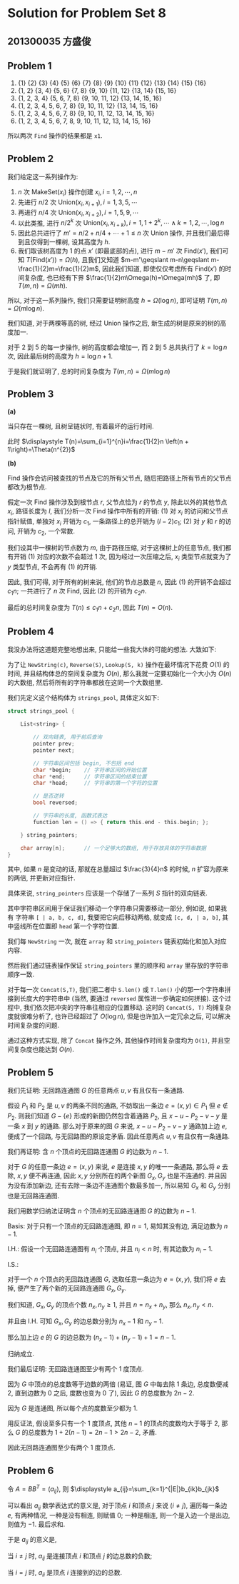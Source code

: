 # Solution for Problem Set 8

## 201300035 方盛俊

## Problem 1

1. {1} {2} {3} {4} {5} {6} {7} {8} {9} {10} {11} {12} {13} {14} {15} {16}
2. {1, 2} {3, 4} {5, 6} {7, 8} {9, 10} {11, 12} {13, 14} {15, 16}
3. {1, 2, 3, 4} {5, 6, 7, 8} {9, 10, 11, 12} {13, 14, 15, 16}
4. {1, 2, 3, 4, 5, 6, 7, 8} {9, 10, 11, 12} {13, 14, 15, 16}
5. {1, 2, 3, 4, 5, 6, 7, 8} {9, 10, 11, 12, 13, 14, 15, 16}
6. {1, 2, 3, 4, 5, 6, 7, 8, 9, 10, 11, 12, 13, 14, 15, 16}

所以两次 `Find` 操作的结果都是 `x1`.


## Problem 2

<!-- 我们可以将 `Union` 操作拆分成根元素的 `Union` 和两次 `PartialFind` 操作, 然后我们就可以将根元素的 `Union` 操作往前提.

因为根元素的 `Union` 的时间复杂度为 $O(1)$, 且 `MakeSet` 操作时间复杂度也是 $O(1)$, 于是它们的总复杂度是 $O(n+m)$.

而剩下的 `PartialFind` 就相当于在由 $n$ 个节点组成的森林中, 从任一节点开始, 执行朝着父节点方向走一条路径的查找, 并且这个查找不会超过这个树的高度, 即 `PartialFind` 的时间复杂度是 $O(h)$, 而 `PartialFind` 的个数不会超过 $2m$ 个, 即总复杂度是 $O(mh)$.

则所有操作的总复杂度为 $O(n+m)+O(mh)=O(mh)$.

接下来, 只需要证明 $h=O(\log n)$ 即可.

我们令 $f(h)$ 代表一棵高度为 $h$ 的树的最少子节点数. 我们知道, 要通过 `Union` 操作合成一棵高度为 $h$ 的树, 至少也需要两棵高度为 $h-1$ 来合并, 即

$f(h)\geqslant 2f(h-1)$

我们递推这个关系式, 可得

$f(h)\geqslant 2f(h-1)\geqslant 2^{2}f(h-2)\geqslant \cdots\geqslant 2^{h-1}f(1)=2^{h-1}$

所以 $h\leqslant \log f(h)+1$, 而我们又知道 $f(h)\leqslant n$

因此 $h=O(\log n)$

所以总时间复杂度为 $O(m\log n)$ -->


我们给定这一系列操作为:

1. $n$ 次 $\mathrm{MakeSet}(x_{i})$ 操作创建 $x_{i}, i=1,2,\cdots,n$
2. 先进行 $n / 2$ 次 $\mathrm{Union}(x_{i}, x_{i+1}), i=1,3,5,\cdots$
2. 再进行 $n / 4$ 次 $\mathrm{Union}(x_{i}, x_{i+2}), i=1,5,9,\cdots$
3. 以此类推, 进行 $n / 2^{k}$ 次 $\mathrm{Union}(x_{i}, x_{i+k}), i=1,1+2^{k},\cdots \land k=1,2,\cdots,\log n$
4. 因此总共进行了 $m'=n/2+n/4+\cdots+1\leqslant n$ 次 $\mathrm{Union}$ 操作, 并且我们最后得到且仅得到一棵树, 设其高度为 $h$.
5. 我们取该树高度为 1 的点 $x'$ (即最底部的点), 进行 $m-m'$ 次 $\mathrm{Find}(x')$, 我们可知 $T(\mathrm{Find}(x'))=\Omega(h)$, 且我们又知道 $m-m'\geqslant m-n\geqslant m-\frac{1}{2}m=\frac{1}{2}m$, 因此我们知道, 即使仅仅考虑所有 $\mathrm{Find}(x')$ 的时间复杂度, 也已经有下界 $\frac{1}{2}m\Omega(h)=\Omega(mh)$ 了, 即 $T(m, n)=\Omega(mh)$.

所以, 对于这一系列操作, 我们只需要证明树高度 $h=\Omega(\log n)$, 即可证明 $T(m, n)=\Omega(m\log n)$.

我们知道, 对于两棵等高的树, 经过 $\text{Union}$ 操作之后, 新生成的树是原来的树的高度加一.

对于 2 到 5 的每一步操作, 树的高度都会增加一, 而 2 到 5 总共执行了 $k=\log n$ 次, 因此最后树的高度为 $h=\log n+1$.

于是我们就证明了, 总的时间复杂度为 $T(m,n)=\Omega(m\log n)$


## Problem 3

**(a)**

当只存在一棵树, 且树呈链状时, 有着最坏的运行时间.

此时 $\displaystyle T(n)=\sum_{i=1}^{n}i=\frac{1}{2}n \left(n + 1\right)=\Theta(n^{2})$

**(b)**

$\text{Find}$ 操作会访问被查找的节点及它的所有父节点, 随后把路径上所有节点的父节点都改为根节点.

假定一次 $\text{Find}$ 操作涉及到根节点 $r$, 父节点恰为 $r$ 的节点 $y$, 除此以外的其他节点 $x_{i}$, 路径长度为 $l$, 我们分析一次 $\text{Find}$ 操作中所有的开销: (1) 对 $x_{i}$ 的访问和父节点指针赋值, 单独对 $x_{i}$ 开销为 $c_1$, 一条路径上的总开销为 $(l-2)c_1$; (2) 对 $y$ 和 $r$ 的访问, 开销为 $c_2$, 一个常数.

我们设其中一棵树的节点数为 $m$, 由于路径压缩, 对于这棵树上的任意节点, 我们都有开销 (1) 对应的次数不会超过 1 次, 因为经过一次压缩之后, $x_{i}$ 类型节点就变为了 $y$ 类型节点, 不会再有 (1) 的开销.

因此, 我们可得, 对于所有的树来说, 他们的节点总数是 $n$, 因此 (1) 的开销不会超过 $c_1n$; 一共进行了 $n$ 次 $\text{Find}$, 因此 (2) 的开销为 $c_2n$.

最后的总时间复杂度为 $T(n)\leqslant c_1n+c_2n$, 因此 $T(n)=O(n)$.


## Problem 4

<!-- 用数组实现, 一个指向头部的指针, 一个指向尾部的指针, 还有一个翻转标志, 主要是 Concat, 即 Union 要在 $O\log n$ 的平均时间内完成.

$O(1)$ 的 Lookup, 要么是数组, 要么是哈希表. 一个有序的结构, 还有 $O(n)$ 的空间复杂度, 所以只能是数组.

就是数组, 我只要用 weighted-union, 我就能保证 Concat 均摊复杂度为 $O(\log n)$. 现在唯一的问题就是 $O(n)$ 的总空间复杂度了.

我可以这样想, 我依旧用链表并查集的结构, 有一个 $S$ 数据结构, 保存三个指针:

1. 区间指针 `[start, end]`
2. 头指针 `head`

但是 $O(n)$ 的连续空间还是很难使用, 那我每次拼接的时候, 我都要向后移动.

--- -->

我没办法将这道题完整地想出来, 只能给一些我大体的可能的想法. 大致如下:

为了让 `NewString(c)`, `Reverse(S)`, `Lookup(S, k)` 操作在最坏情况下花费 $O(1)$ 的时间, 并且结构体总的空间复杂度为 $O(n)$, 那么我就一定要初始化一个大小为 $O(n)$ 的大数组, 然后将所有的字符串都放在这同一个大数组里.

我们先定义这个结构体为 `strings_pool`, 具体定义如下:

``` c
struct strings_pool {

    List<string> {

        // 双向链表, 用于前后查询
        pointer prev;
        pointer next;

        // 字符串区间包括 begin, 不包括 end
        char *begin;    // 字符串区间的开始位置
        char *end;      // 字符串区间的结束位置
        char *head;     // 字符串的第一个字符的位置

        // 是否逆转
        bool reversed;

        // 字符串的长度, 函数式表达
        function len = () => { return this.end - this.begin; };

    } string_pointers;

    char array[n];      // 一个足够大的数组, 用于存放具体的字符串数据
}
```

其中, 如果 $n$ 是变动的话, 那就在总量超过 $\frac{3}{4}n$ 的时候, $n$ 扩容为原来的两倍, 并更新对应指针.

具体来说, `string_pointers` 应该是一个存储了一系列 $S$ 指针的双向链表.

其中字符串区间用于保证我们移动一个字符串只需要移动一部分, 例如说, 如果我有 字符串 `[ | a, b, c, d]`, 我要把它向后移动两格, 就变成 `[c, d, | a, b]`, 其中竖线所在位置即 `head` 第一个字符位置.

我们每 `NewString` 一次, 就在 `array` 和 `string_pointers` 链表初始化和加入对应内容. 

然后我们通过链表操作保证 `string_pointers` 里的顺序和 `array` 里存放的字符串顺序一致.

对于每一次 `Concat(S,T)`, 我们把二者中 `S.len()` 或 `T.len()` 小的那一个字符串拼接到长度大的字符串中 (当然, 要通过 `reversed` 属性进一步确定如何拼接). 这个过程中, 我们依次把冲突的字符串往相应的位置移动. 这时的 `Concat(S, T)` 均摊复杂度就很难分析了, 也许已经超过了 $O(\log n)$, 但是也许加入一定冗余之后, 可以解决时间复杂度的问题.

通过这种方式实现, 除了 `Concat` 操作之外, 其他操作时间复杂度均为 `O(1)`, 并且空间复杂度也能达到 $O(n)$.


## Problem 5

我们先证明: 无回路连通图 $G$ 的任意两点 $u, v$ 有且仅有一条通路.

假设 $P_1$ 和 $P_2$ 是 $u, v$ 的两条不同的通路, 不妨取出一条边 $e=(x,y)\in P_1$ 但 $e\notin P_2$. 则我们知道 $G-\{e\}$ 形成的新图仍然包含着通路 $P_2$, 且 $x-u-P_2-v-y$ 是一条 $x$ 到 $y$ 的通路. 那么对于原来的图 $G$ 来说, $x-u-P_2-v-y$ 通路加上边 $e$, 便成了一个回路, 与无回路图的原设定矛盾. 因此任意两点 $u, v$ 有且仅有一条通路.

我们再证明: 含 $n$ 个顶点的无回路连通图 $G$ 的边数为 $n-1$.

对于 $G$ 的任意一条边 $e=(x,y)$ 来说, $e$ 是连接 $x, y$ 的唯一一条通路, 那么将 $e$ 去除, $x,y$ 便不再连通, 因此 $x, y$ 分别所在的两个新图 $G_{x}, G_{y}$ 也是不连通的. 并且因为没有添加新边, 还有去除一条边不连通图个数最多加一, 所以易知 $G_{x}$ 和 $G_{y}$ 分别也是无回路连通图.

我们用数学归纳法证明含 $n$ 个顶点的无回路连通图 $G$ 的边数为 $n-1$.

Basis: 对于只有一个顶点的无回路连通图, 即 $n=1$, 易知其没有边, 满足边数为 $n-1$.

I.H.: 假设一个无回路连通图有 $n_{i}$ 个顶点, 并且 $n_{i}<n$ 时, 有其边数为 $n_{i}-1$.

I.S.:

对于一个 $n$ 个顶点的无回路连通图 $G$, 选取任意一条边为 $e=(x,y)$, 我们将 $e$ 去掉, 便产生了两个新的无回路连通图 $G_{x}, G_{y}$.

我们知道, $G_{x}, G_{y}$ 的顶点个数 $n_{x}, n_{y}\geqslant 1$, 并且 $n=n_{x}+n_{y}$, 那么 $n_{x}, n_{y}<n$.

并且由 I.H. 可知 $G_{x}, G_{y}$ 的边总数分别为 $n_{x}-1$ 和 $n_{y}-1$.

那么加上边 $e$ 的 $G$ 的边总数为 $(n_{x}-1)+(n_{y}-1)+1=n-1$.

归纳成立.

我们最后证明: 无回路连通图至少有两个 1 度顶点. 

因为 $G$ 中顶点的总度数等于边数的两倍 (易证, 图 $G$ 中每去除 1 条边, 总度数便减 2, 直到边数为 0 之后, 度数也变为 0 了), 因此 $G$ 的总度数为 $2n-2$.

因为 $G$ 是连通图, 所以每个点的度数至少都为 1.

用反证法, 假设至多只有一个 1 度顶点, 其他 $n-1$ 的顶点的度数均大于等于 2, 那么 $G$ 的总度数为 $1+2(n-1)=2n-1>2n-2$, 矛盾.

因此无回路连通图至少有两个 1 度顶点.


## Problem 6

令 $A=BB^{T}=(a_{ij})$, 则 $\displaystyle a_{ij}=\sum_{k=1}^{|E|}b_{ik}b_{jk}$

可以看出 $a_{ij}$ 数学表达式的意义是, 对于顶点 $i$ 和顶点 $j$ 来说 ($i\neq j$), 遍历每一条边 $e$, 有两种情况, 一种是没有相连, 则赋值 0; 一种是相连, 则一个是入边一个是出边, 则值为 $-1$. 最后求和.

于是 $a_{ij}$ 的意义是,

当 $i\neq j$ 时, $a_{ij}$ 是连接顶点 $i$ 和顶点 $j$ 的边总数的负数;

当 $i=j$ 时, $a_{ii}$ 是顶点 $i$ 连接到的边的总数.

